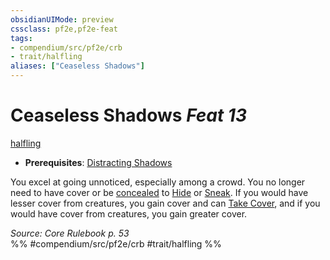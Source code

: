 ```yaml
---
obsidianUIMode: preview
cssclass: pf2e,pf2e-feat
tags:
- compendium/src/pf2e/crb
- trait/halfling
aliases: ["Ceaseless Shadows"]
---
```

# Ceaseless Shadows  *Feat 13*  
[halfling](halfling.md "Halfling Ancestry & Heritage Trait")  

- **Prerequisites**: [Distracting Shadows](distracting-shadows.md)

You excel at going unnoticed, especially among a crowd. You no longer need to have cover or be [concealed](conditions.md#Concealed) to [Hide](Reference/Rules/Actions/hide.md) or [Sneak](sneak.md). If you would have lesser cover from creatures, you gain cover and can [Take Cover](take-cover.md), and if you would have cover from creatures, you gain greater cover.

*Source: Core Rulebook p. 53*  
%% #compendium/src/pf2e/crb #trait/halfling %%